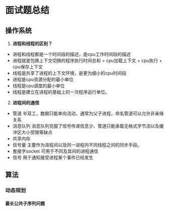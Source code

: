 # 面试题总结
## 操作系统
1. **进程和线程的区别？**
- 进程和线程都是一个时间段的描述，是cpu工作时间段的描述
- 进程就是包换上下文切换的程序执行时间总和 = cpu加载上下文 + cpu执行 + cpu保存上下文
- 线程是共享了进程的上下文环境，是更为细小的cpu时间段
- 进程是cpu资源分配的最小单位
- 线程是cpu调度的最小单位
- 线程是建立在进程的基础上的一次程序运行单位。
2. **进程间的通信**
- 管道 半双工，数据只能单向流动，通常为父子进程，命名管道可以允许非亲缘关系
- 消息队列 消息队列克服了信号传递信息少、管道只能承载无格式字节流以及缓冲区大小受限等缺点
- 共享内存
- 信号量 主要作为进程间以及同一进程内不同线程之间的同步手段。
- 套接字socket 可用于不同及其间的进程通信
- 信号 用于通知接受进程某个事件已经发生
## 算法
### 动态规划
#### 最长公共子序列问题
